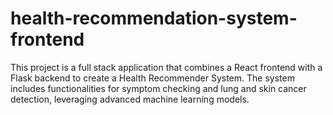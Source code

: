 # health-recommendation-system-frontend
This project is a full stack application that combines a React frontend with a Flask backend to create a Health Recommender System. The system includes functionalities for symptom checking and lung and skin cancer detection, leveraging advanced machine learning models.

